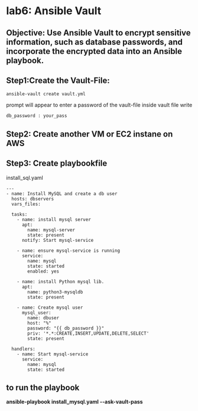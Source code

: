 # lab6: Ansible Vault 
## Objective: Use Ansible Vault to encrypt sensitive information, such as database passwords, and incorporate the encrypted data into an Ansible playbook.

## Step1:Create the Vault-File:
```
ansible-vault create vault.yml
```

prompt will appear to enter a password of the vault-file 
inside vault file write

```
db_password : your_pass
```
## Step2: Create another VM or EC2 instane on AWS 

## Step3: Create playbookfile
install_sql.yaml
```
---
- name: Install MySQL and create a db user
  hosts: dbservers
  vars_files:

  tasks:
    - name: install mysql server
      apt:
        name: mysql-server
        state: present
      notify: Start mysql-service

    - name: ensure mysql-service is running
      service:
        name: mysql
        state: started
        enabled: yes

    - name: install Python mysql lib.
      apt:
        name: python3-mysqldb
        state: present

    - name: Create mysql user
      mysql_user:
        name: dbuser
        host: "%"
        password: "{{ db_password }}"
        priv: '*.*:CREATE,INSERT,UPDATE,DELETE,SELECT'
        state: present

  handlers:
    - name: Start mysql-service
      service:
        name: mysql
        state: started
```

## to run the playbook
**ansible-playbook install_mysql.yaml --ask-vault-pass**

